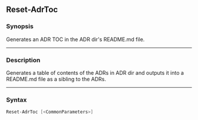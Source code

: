 Reset-AdrToc
------------

### Synopsis
Generates an ADR TOC in the ADR dir's README.md file.

---

### Description

Generates a table of contents of the ADRs in ADR dir and outputs
it into a README.md file as a sibling to the ADRs.

---

### Syntax
```PowerShell
Reset-AdrToc [<CommonParameters>]
```
